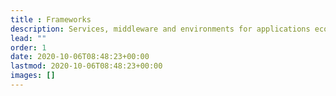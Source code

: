 ```yaml
---
title : Frameworks
description: Services, middleware and environments for applications eco-systems
lead: ""
order: 1
date: 2020-10-06T08:48:23+00:00
lastmod: 2020-10-06T08:48:23+00:00
images: []
---
```

